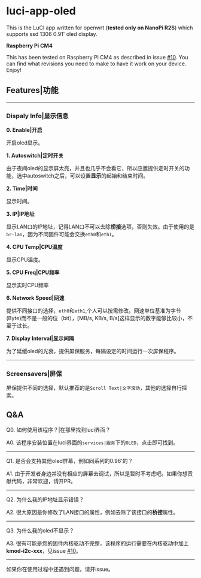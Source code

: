 # luci-app-oled

This is the LuCI app written for openwrt (**tested only on NanoPi R2S**) which supports ssd 1306 0.91' oled display.

**Raspberry Pi CM4**

This has been tested on Raspberry Pi CM4 as described in issue [#10](https://github.com/NateLol/luci-app-oled/issues/10).
You can find what revisions you need to make to have it work on your device.
Enjoy!

## Features|功能
---
### Dispaly Info|显示信息

**0. Enable|开启**

开启oled显示。

**1. Autoswitch|定时开关**

由于夜间oled的显示屏太亮，并且也几乎不会看它，所以应邀提供定时开关的功能，选中autoswitch之后，可以设置**显示**的起始和结束时间。

**2. Time|时间**

显示时间。

**3. IP|IP地址**

显示LAN口的IP地址，记得LAN口不可以去除**桥接**选项，否则失效。由于使用的是`br-lan`，因为不同固件可能会交换`eth0`和`eth1`。

**4. CPU Temp|CPU温度**

显示CPU温度。

**5. CPU Freq|CPU频率**

显示实时CPU频率

**6. Network Speed|网速**

提供不同接口的选择，`eth0`和`eth1`,个人可以按需修改。网速单位基准为字节(Byte)而不是一般的位（bit），[MB/s, KB/s, B/s]这样显示的数字能够比较小，不至于过长。

**7. Display Interval|显示间隔**

为了延缓oled的光衰，提供屏保服务，每隔设定的时间运行一次屏保程序。

---
### Screensavers|屏保

屏保提供不同的选择，默认推荐的是`Scroll Text|文字滚动`，其他的选择自行探索。

## Q&A

Q0. 如何使用该程序？|在那里找到luci界面？

A0. 该程序安装位置在luci界面的`services|服务`下的`OLED`，点击即可找到。

---

Q1. 是否会支持其他oled屏幕，例如同系列的0.96'的？

A1. 由于开发者身边并没有相应的屏幕去调试，所以是暂时不考虑吧。如果你想贡献代码，非常欢迎，请开PR。

---


Q2. 为什么我的IP地址显示错误？

A2. 很大原因是你修改了LAN接口的属性，例如去除了该接口的**桥接**属性。

---


Q3. 为什么我的oled不显示？

A3. 很有可能是您的固件内核驱动不完整，该程序的运行需要在内核驱动中加上**kmod-i2c-xxx**，见issue [#10](https://github.com/NateLol/luci-app-oled/issues/10)。

---

如果你在使用过程中还遇到问题，请开issue。
